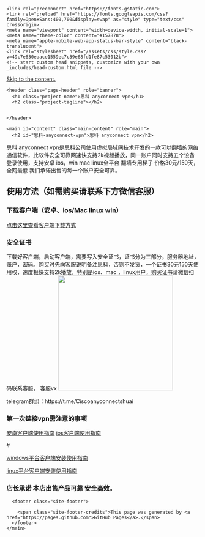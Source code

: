 
<!DOCTYPE html>
<html lang="en-US">
  <head>
    <meta charset="UTF-8">

<!-- Begin Jekyll SEO tag v2.8.0 -->
<title>思科 anyconnect vpn | BaeAshuai.github.io</title>
<meta name="generator" content="Jekyll v3.9.2" />
<meta property="og:title" content="思科 anyconnect vpn" />
<meta property="og:locale" content="en_US" />
<link rel="canonical" href="https://baeashuai.github.io/" />
<meta property="og:url" content="https://baeashuai.github.io/" />
<meta property="og:site_name" content="BaeAshuai.github.io" />
<meta property="og:type" content="website" />
<meta name="twitter:card" content="summary" />
<meta property="twitter:title" content="思科 anyconnect vpn" />
<script type="application/ld+json">
{"@context":"https://schema.org","@type":"WebSite","headline":"思科 anyconnect vpn","name":"BaeAshuai.github.io","url":"https://baeashuai.github.io/"}</script>
<!-- End Jekyll SEO tag -->

    <link rel="preconnect" href="https://fonts.gstatic.com">
    <link rel="preload" href="https://fonts.googleapis.com/css?family=Open+Sans:400,700&display=swap" as="style" type="text/css" crossorigin>
    <meta name="viewport" content="width=device-width, initial-scale=1">
    <meta name="theme-color" content="#157878">
    <meta name="apple-mobile-web-app-status-bar-style" content="black-translucent">
    <link rel="stylesheet" href="/assets/css/style.css?v=49c7e630eaace1559ec7c39e68fd1fe87c53012b">
    <!-- start custom head snippets, customize with your own _includes/head-custom.html file -->

<!-- Setup Google Analytics -->



<!-- You can set your favicon here -->
<!-- link rel="shortcut icon" type="image/x-icon" href="/favicon.ico" -->

<!-- end custom head snippets -->

  </head>
  <body>
    <a id="skip-to-content" href="#content">Skip to the content.</a>

    <header class="page-header" role="banner">
      <h1 class="project-name">思科 anyconnect vpn</h1>
      <h2 class="project-tagline"></h2>
      
      
    </header>

    <main id="content" class="main-content" role="main">
      <h2 id="思科-anyconnect-vpn">思科 anyconnect vpn</h2>

<p>思科 anyconnect vpn是思科公司使用虚拟局域网技术开发的一款可以翻墙的网络通信软件，此软件安全可靠网速快支持2k视频播放，同一账户同时支持五个设备登录使用，支持安卓 ios，win mac linux全平台 翻墙专用梯子
价格30元/150天，全网最低
我们承诺出售的每一个账户安全可靠。</p>

<h2 id="使用方法如需购买请联系下方微信客服">使用方法（如需购买请联系下方微信客服）</h2>

<h3 id="下载客户端安卓iosmac-linux-win">下载客户端（安卓、ios/Mac linux win）</h3>
<p><a href="https://baeashuai.github.io/xiazai.html">点击这里查看客户端下载方式</a></p>

<h3 id="安全证书">安全证书</h3>
<p>下载好客户端，启动客户端，需要写入安全证书，证书分为三部分，服务器地址，账户，密码。购买时先向客服说明备注思科，否则不发货，一个证书30元150天使用权，速度极快支持2k播放，特别是ios、mac ，linux用户，购买证书请微信扫码联系客服，
客服vx <img src="https://user-images.githubusercontent.com/107782600/175527424-a3edd699-6aa3-409f-ae85-8d7a52156fb1.png" width="300px" height="300px" /></p>

<p>telegram群组：https://t.me/Ciscoanyconnectshuai</p>
<h3 id="第一次链接vpn需注意的事项">第一次链接vpn需注意的事项</h3>
<p><a href="https://baeashuai.github.io/and-anyconnect.pdf">安卓客户端使用指南</a> 
<a href="https://baeashuai.github.io/ios-anyconnect.pdf">ios客户端使用指南</a></p>

<p>#</p>

<p><a href="https://baeashuai.github.io/Windows-anyconnect.pdf">windows平台客户端安装使用指南</a></p>

<p><a href="https://baeashuai.github.io/test.md">linux平台客户端安装使用指南</a></p>

<h3 id="店长承诺-本店出售产品可靠-安全高效">店长承诺 本店出售产品可靠 安全高效。</h3>



      <footer class="site-footer">
        
        <span class="site-footer-credits">This page was generated by <a href="https://pages.github.com">GitHub Pages</a>.</span>
      </footer>
    </main>
  </body>
</html>
